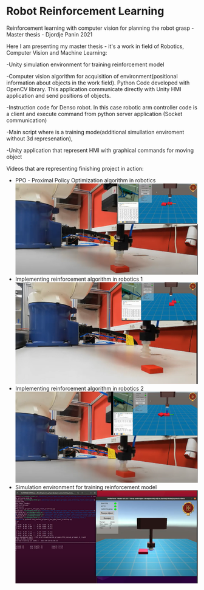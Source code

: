 # Robot Reinforcement Learning
Reinforcement learning with computer vision for planning the robot grasp - Master thesis -  Djordje Panin 2021

Here I am presenting my master thesis - it's a work in field of Robotics, Computer Vision and Machine Learning:

-Unity simulation environment for training reinforcement model 
 
-Computer vision algorithm for acquisition of environment(positional information about objects in the work field).
     Python Code developed with OpenCV library. This application
     communicate directly with Unity HMI application and send positions of objects.
 
-Instruction code for Denso robot. In this case robotic arm controller code is 
     a client and execute command from python server application (Socket communication)
 
-Main script where is a training mode(additional simullation enviroment without 3d represenation),
 
-Unity application that represent HMI with graphical commands for moving object
  
Videos that are representing finishing project in action: 
- PPO - Proximal Policy Optimization algorithm in robotics
[![PPO - Proximal Policy Optimization algorithm in robotics](https://github.com/djordje8912/RobotReinforcmentLearning/blob/main/ppo.PNG)](https://youtu.be/zpGGIr4HTEk)
- Implementing reinforcement algorithm in robotics 1 
[![Implementing reinforcement algorithm in robotics 1](https://github.com/djordje8912/RobotReinforcmentLearning/blob/main/proc1.PNG)](https://youtu.be/-bQJdmAVnVA)   
- Implementing reinforcement algorithm in robotics 2 
[![Implementing reinforcement algorithm in robotics 1](https://github.com/djordje8912/RobotReinforcmentLearning/blob/main/proc2.PNG)](https://youtu.be/7WgH_vazt0Y) 
- Simulation environment for training reinforcement model
[![Simulation environment for training reinforcement model](https://github.com/djordje8912/RobotReinforcmentLearning/blob/main/simul.PNG)](https://youtu.be/kCQyoG26nUw)

